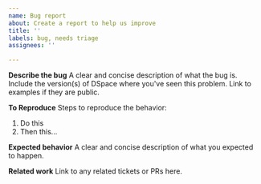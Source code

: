 ```yaml
---
name: Bug report
about: Create a report to help us improve
title: ''
labels: bug, needs triage
assignees: ''

---
```


**Describe the bug**
A clear and concise description of what the bug is.  Include the version(s) of DSpace where you've seen this problem. Link to examples if they are public.

**To Reproduce**
Steps to reproduce the behavior:
1. Do this
2. Then this...

**Expected behavior**
A clear and concise description of what you expected to happen.

**Related work**
Link to any related tickets or PRs here.
